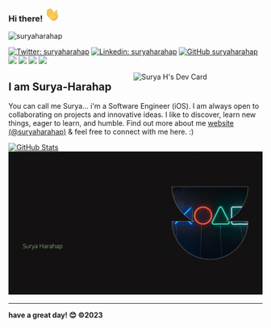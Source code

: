 ### Hi there! <img src="https://raw.githubusercontent.com/suryaharahap/suryaharahap/master/wave.gif" width="30px">
<p align="left"> 
  <img src="https://komarev.com/ghpvc/?username=suryaharahap&label=Views&color=blue&style=plastic" alt="suryaharahap" /> 
</p>

[![Twitter: suryaharahap](https://img.shields.io/twitter/follow/SuryaHarahap18?style=social)](https://twitter.com/SuryaHarahap18)
[![Linkedin: suryaharahap](https://img.shields.io/badge/-suryaharahap-blue?style=flat-square&logo=Linkedin&logoColor=white&link=https://www.linkedin.com/in/suryaharahap)](https://www.linkedin.com/in/suryaharahap)
[![GitHub suryaharahap](https://img.shields.io/github/followers/suryaharahap?label=follow&style=social)](https://github.com/suryaharahap)
<br>
<img src="https://img.shields.io/badge/git-%23F05033.svg?logo=git&logoColor=white"/>
<img src="https://img.shields.io/badge/iOS-000000?logo=ios&logoColor=white">
<img src="https://img.shields.io/badge/swift-%23FA7343.svg?logo=swift&logoColor=white"/>
<img src="https://img.shields.io/badge/Xcode-007ACC??logo=Xcode&logoColor=white"/>

<div align="left">
  <a href="https://app.daily.dev/suryaharahap">
    <img src="https://api.daily.dev/devcards/e58b544f69114ff6b54b98a24b8e22fe.png?r=dy8" 
         width="256" 
         align="right" 
         alt="Surya H's Dev Card"
    />
  </a>
</div>

## I am Surya-Harahap

You can call me Surya... i'm a Software Engineer (iOS). I am always open to collaborating on projects and innovative ideas. I like to discover, learn new things, eager to learn, and humble. Find out more about me [website (@suryaharahap)](https://suryaharahap.me) & feel free to connect with me here. :)

<a href="https://github.com/suryaharahap">
 <img align="top" src="https://github-readme-stats.vercel.app/api?username=suryaharahap&amp;show_icons=true&amp;count_private=true&amp;theme=cobalt" alt="GitHub Stats"/>
</a>

<img src="https://raw.githubusercontent.com/suryaharahap/suryaharahap/master/suryaintrogif.gif" width="900px">

---
**have a great day! 😊 ©2023**

